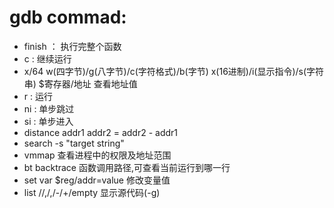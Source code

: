 # gdb commad:  
- finish ： 执行完整个函数  
- c : 继续运行  
- x/64 w(四字节)/g(八字节)/c(字符格式)/b(字节) x(16进制)/i(显示指令)/s(字符串) $寄存器/地址  查看地址值  
- r : 运行  
- ni : 单步跳过  
- si : 单步进入  
- distance addr1 addr2  = addr2 - addr1  
- search -s "target string"  
- vmmap 查看进程中的权限及地址范围  
- bt backtrace 函数调用路径,可查看当前运行到哪一行  
- set var $reg/addr=value  修改变量值  
- list <linenum>/<function>/<first>,<last>/,<last>/-/+/empty  显示源代码(-g)  

